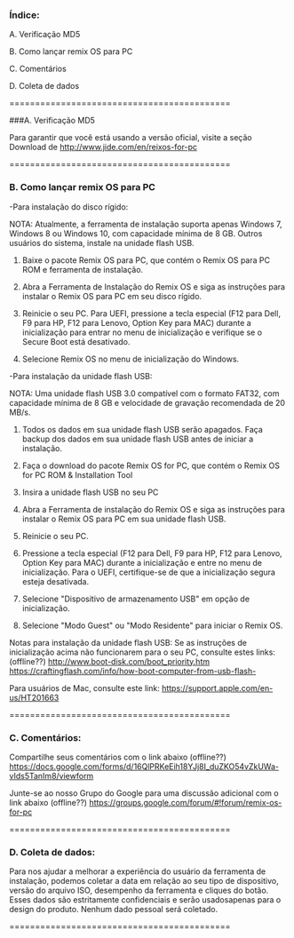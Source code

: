 ### Índice:

A. Verificação MD5

B. Como lançar remix OS para PC

C. Comentários

D. Coleta de dados


===========================================


###A. Verificação MD5

Para garantir que você está usando a versão oficial, visite a seção Download de http://www.jide.com/en/reixos-for-pc


===========================================


### B. Como lançar remix OS para PC


-Para instalação do disco rígido:

NOTA: Atualmente, a ferramenta de instalação suporta apenas Windows 7, Windows 8 ou Windows 10, com capacidade mínima de 8 GB. Outros usuários do sistema, instale na unidade flash USB.

1. Baixe o pacote Remix OS para PC, que contém o Remix OS para PC ROM e ferramenta de instalação.

2. Abra a Ferramenta de Instalação do Remix OS e siga as instruções para instalar o Remix OS para PC em seu disco rígido.

3. Reinicie o seu PC.
Para UEFI, pressione a tecla especial (F12 para Dell, F9 para HP, F12 para Lenovo, Option Key para MAC) durante a inicialização para entrar no menu de inicialização e verifique se o Secure Boot está desativado.

4. Selecione Remix OS no menu de inicialização do Windows.



-Para instalação da unidade flash USB:

NOTA: Uma unidade flash USB 3.0 compatível com o formato FAT32, com capacidade mínima de 8 GB e velocidade de gravação recomendada de 20 MB/s.

1. Todos os dados em sua unidade flash USB serão apagados. Faça backup dos dados em sua unidade flash USB antes de iniciar a instalação.  

2. Faça o download do pacote Remix OS for PC, que contém o Remix OS for PC ROM & Installation Tool

3. Insira a unidade flash USB no seu PC

4. Abra a Ferramenta de instalação do Remix OS e siga as instruções para instalar o Remix OS para PC em sua unidade flash USB.

5. Reinicie o seu PC.

6. Pressione a tecla especial (F12 para Dell, F9 para HP, F12 para Lenovo, Option Key para MAC) durante a inicialização e entre no menu de inicialização.
Para o UEFI, certifique-se de que a inicialização segura esteja desativada.

7. Selecione "Dispositivo de armazenamento USB" em opção de inicialização.

8. Selecione "Modo Guest" ou "Modo Residente" para iniciar o Remix OS.


Notas para instalação da unidade flash USB:
Se as instruções de inicialização acima não funcionarem para o seu PC, consulte estes links: (offline??)
http://www.boot-disk.com/boot_priority.htm
https://craftingflash.com/info/how-boot-computer-from-usb-flash-

Para usuários de Mac, consulte este link:
https://support.apple.com/en-us/HT201663



===========================================


### C. Comentários:

Compartilhe seus comentários com o link abaixo (offline??)
https://docs.google.com/forms/d/16QlPRKeEih18YJj8I_duZKO54vZkUWa-vIds5TanIm8/viewform

Junte-se ao nosso Grupo do Google para uma discussão adicional com o link abaixo (offline??)
https://groups.google.com/forum/#!forum/remix-os-for-pc


===========================================


### D. Coleta de dados:

Para nos ajudar a melhorar a experiência do usuário da ferramenta de instalação, podemos coletar a data em relação ao seu tipo de dispositivo, versão do arquivo ISO, desempenho da ferramenta e cliques do botão.
Esses dados são estritamente confidenciais e serão usados ​​apenas para o design do produto.
Nenhum dado pessoal será coletado.


===========================================


